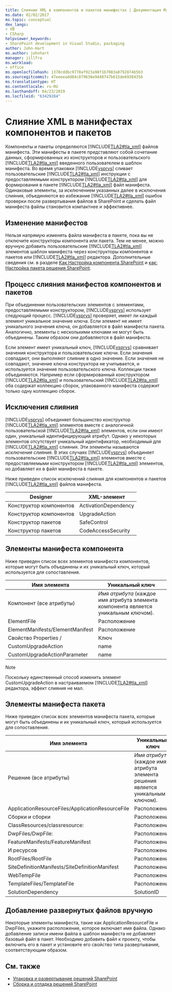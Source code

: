 ```yaml
---
title: Слияние XML в компонентов и пакетов манифестах | Документация Майкрософт
ms.date: 02/02/2017
ms.topic: conceptual
dev_langs:
- VB
- CSharp
helpviewer_keywords:
- SharePoint development in Visual Studio, packaging
author: John-Hart
ms.author: johnhart
manager: jillfra
ms.workload:
- office
ms.openlocfilehash: 1378cddbc9770af923a98f1b7083a8792874b5b3
ms.sourcegitcommit: 47eeeeadd84c879636e9d48747b615de69384356
ms.translationtype: HT
ms.contentlocale: ru-RU
ms.lasthandoff: 04/23/2019
ms.locfileid: "63429284"
---
```

# <a name="merge-xml-in-feature-and-package-manifests"></a>Слияние XML в манифестах компонентов и пакетов
  Компоненты и пакеты определяются [!INCLUDE[TLA2#tla_xml](../sharepoint/includes/tla2sharptla-xml-md.md)] файлов манифеста. Эти манифесты в пакете представляют собой сочетание данных, сформированных из конструкторов и пользовательского [!INCLUDE[TLA2#tla_xml](../sharepoint/includes/tla2sharptla-xml-md.md)] введенного пользователем в шаблон манифеста. Во время упаковки [!INCLUDE[vsprvs](../sharepoint/includes/vsprvs-md.md)] сливает пользовательские [!INCLUDE[TLA2#tla_xml](../sharepoint/includes/tla2sharptla-xml-md.md)] инструкции с предоставляемыми конструктором [!INCLUDE[TLA2#tla_xml](../sharepoint/includes/tla2sharptla-xml-md.md)] для формирования в пакете [!INCLUDE[TLA2#tla_xml](../sharepoint/includes/tla2sharptla-xml-md.md)] файл манифеста. Одинаковые элементы, за исключением указанных далее в исключения слияния, объединяются во избежание [!INCLUDE[TLA2#tla_xml](../sharepoint/includes/tla2sharptla-xml-md.md)] ошибок проверки после развертывания файлов в SharePoint и сделать файл манифеста файлы становится компактнее и эффективнее.

## <a name="modify-the-manifests"></a>Изменение манифестов
 Нельзя напрямую изменять файла манифеста в пакете, пока вы не отключите конструкторы компонента или пакета. Тем не менее, можно вручную добавить пользовательские [!INCLUDE[TLA2#tla_xml](../sharepoint/includes/tla2sharptla-xml-md.md)] элементов шаблон манифеста через конструкторы компонентов и пакетов или [!INCLUDE[TLA2#tla_xml](../sharepoint/includes/tla2sharptla-xml-md.md)] редактора. Дополнительные сведения см. в разделе [Как Настройка компонента SharePoint](../sharepoint/how-to-customize-a-sharepoint-feature.md) и [как: Настройка пакета решения SharePoint](../sharepoint/how-to-customize-a-sharepoint-solution-package.md).

## <a name="feature-and-package-manifest-merge-process"></a>Процесс слияния манифестов компонентов и пакетов
 При объединении пользовательских элементов с элементами, предоставляемыми конструктором, [!INCLUDE[vsprvs](../sharepoint/includes/vsprvs-md.md)] использует следующий процесс. [!INCLUDE[vsprvs](../sharepoint/includes/vsprvs-md.md)] проверяет, имеет ли каждый элемент уникальное значение ключа. Если элемент не имеет уникального значения ключа, он добавляется в файл манифеста пакета. Аналогично, элементы с несколькими ключами не могут быть объединены. Таким образом они добавляются в файл манифеста.

 Если элемент имеет уникальный ключ, [!INCLUDE[vsprvs](../sharepoint/includes/vsprvs-md.md)] сравнивает значения конструктора и пользовательские ключи. Если значения совпадают, они выполняют слияние в одно значение. Если значения не совпадают, значение ключа конструктора не учитывается, и используется значение пользовательского ключа. Коллекции также объединяются. Например если сформированный конструктором [!INCLUDE[TLA2#tla_xml](../sharepoint/includes/tla2sharptla-xml-md.md)] и пользовательский [!INCLUDE[TLA2#tla_xml](../sharepoint/includes/tla2sharptla-xml-md.md)] оба содержат коллекцию сборок, упакованного манифеста содержит только одну коллекцию сборок.

## <a name="merge-exceptions"></a>Исключения слияния
 [!INCLUDE[vsprvs](../sharepoint/includes/vsprvs-md.md)] объединяет большинство конструктор [!INCLUDE[TLA2#tla_xml](../sharepoint/includes/tla2sharptla-xml-md.md)] элементов вместе с аналогичной пользовательской [!INCLUDE[TLA2#tla_xml](../sharepoint/includes/tla2sharptla-xml-md.md)] элементов, если они имеют один, уникальный идентифицирующий атрибут. Однако у некоторых элементов отсутствует уникальный идентификатор, необходимый для [!INCLUDE[TLA2#tla_xml](../sharepoint/includes/tla2sharptla-xml-md.md)] слияния. Эти элементы называются *исключения слияния*. В этих случаях [!INCLUDE[vsprvs](../sharepoint/includes/vsprvs-md.md)] объединяет пользовательские [!INCLUDE[TLA2#tla_xml](../sharepoint/includes/tla2sharptla-xml-md.md)] элементов вместе с предоставляемыми конструктором [!INCLUDE[TLA2#tla_xml](../sharepoint/includes/tla2sharptla-xml-md.md)] элементов, но добавляет их в файл манифеста в пакете.

 Ниже приведен список исключений слияния для компонентов и пакетов [!INCLUDE[TLA2#tla_xml](../sharepoint/includes/tla2sharptla-xml-md.md)] файлов манифеста.

|Designer|XML-элемент|
|--------------|-----------------|
|Конструктор компонентов|ActivationDependency|
|Конструктор компонентов|UpgradeAction|
|Конструктор пакетов|SafeControl|
|Конструктор пакетов|CodeAccessSecurity|

## <a name="feature-manifest-elements"></a>Элементы манифеста компонента
 Ниже приведен список всех элементов манифеста компонентов, которые могут быть объединены и их уникальный ключ, который используется для сопоставления.

|Имя элемента|Уникальный ключ|
|------------------|----------------|
|Компонент (все атрибуты)|*Имя атрибута* (каждое имя атрибута элемента компонента является уникальным ключом).|
|ElementFile|Расположение|
|ElementManifests/ElementManifest|Расположение|
|Свойство Properties /|Ключ|
|CustomUpgradeAction|name|
|CustomUpgradeActionParameter|name|

> [!NOTE]
> Поскольку единственный способ изменить элемент CustomUpgradeAction в настраиваемом [!INCLUDE[TLA2#tla_xml](../sharepoint/includes/tla2sharptla-xml-md.md)] редактора, эффект слияния не мал.

## <a name="package-manifest-elements"></a>Элементы манифеста пакета
 Ниже приведен список всех элементов манифеста пакета, которые могут быть объединены и их уникальный ключ, который используется для сопоставления.

|Имя элемента|Уникальный ключ|
|------------------|----------------|
|Решение (все атрибуты)|*Имя атрибута* (каждое имя атрибута элемента решения является уникальным ключом).|
|ApplicationResourceFiles/ApplicationResourceFile|Расположение|
|Сборки и сборки|Расположение|
|ClassResources/classresource:|Расположение|
|DwpFiles/DwpFile:|Расположение|
|FeatureManifests/FeatureManifest|Расположение|
|И ресурсов|Расположение|
|RootFiles/RootFile|Расположение|
|SiteDefinitionManifests/SiteDefinitionManifest|Расположение|
|WebTempFile|Расположение|
|TemplateFiles/TemplateFile|Расположение|
|SolutionDependency|SolutionID|

## <a name="manually-add-deployed-files"></a>Добавление развернутых файлов вручную
 Некоторые элементы манифеста, такие как ApplicationResourceFile и DwpFiles, укажите расположение, которое включает имя файла. Однако добавление записи имени файла в шаблон манифеста не добавляет базовый файл в пакет. Необходимо добавить файл к проекту, чтобы включить его в пакет и установите его свойство типа развертывания, соответствующим образом.

## <a name="see-also"></a>См. также
- [Упаковка и развертывание решений SharePoint](../sharepoint/packaging-and-deploying-sharepoint-solutions.md)
- [Сборка и отладка решений SharePoint](../sharepoint/building-and-debugging-sharepoint-solutions.md)
